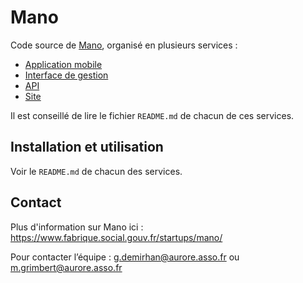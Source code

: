 # Mano

Code source de [Mano](https://mano-app.fabrique.social.gouv.fr/), organisé en plusieurs services : 
 - [Application mobile](https://github.com/SocialGouv/mano/tree/main/app)
 - [Interface de gestion](https://github.com/SocialGouv/mano/tree/main/dashboard)
 - [API](https://github.com/SocialGouv/mano/tree/main/api) 
 - [Site](https://github.com/SocialGouv/mano/tree/main/website) 

Il est conseillé de lire le fichier `README.md` de chacun de ces services.

## Installation et utilisation

Voir le `README.md` de chacun des services.

## Contact

Plus d'information sur Mano ici : https://www.fabrique.social.gouv.fr/startups/mano/

Pour contacter l’équipe : g.demirhan@aurore.asso.fr ou m.grimbert@aurore.asso.fr

